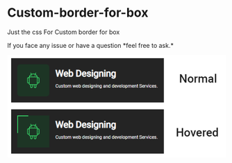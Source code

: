 # Custom-border-for-box
Just the css For Custom border for box
<p>If you face any issue or have a question *feel free to ask.*</p>
<img src="https://github.com/NesarAhmedRazon/Custom-border-for-box/blob/main/assets/preview.png" alt="Preview">
